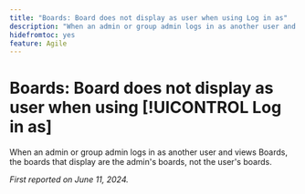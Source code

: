 ```yaml
---
title: "Boards: Board does not display as user when using Log in as"
description: "When an admin or group admin logs in as another user and views Boards, the boards that display are the admin's boards, not the user's boards."
hidefromtoc: yes
feature: Agile
---
```


# Boards: Board does not display as user when using [!UICONTROL Log in as]

When an admin or group admin logs in as another user and views Boards, the boards that display are the admin's boards, not the user's boards.

_First reported on June 11, 2024._
